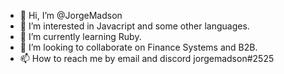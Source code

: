 - 👋 Hi, I’m @JorgeMadson
- 👀 I’m interested in Javacript and some other languages.
- 🌱 I’m currently learning Ruby.
- 💞️ I’m looking to collaborate on Finance Systems and B2B.
- 📫 How to reach me by email and discord jorgemadson#2525

<!---
JorgeMadson/JorgeMadson is a ✨ special ✨ repository because its `README.md` (this file) appears on your GitHub profile.
You can click the Preview link to take a look at your changes.
--->
